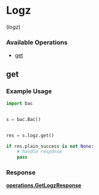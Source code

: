 # Logz
(*logz*)

### Available Operations

* [get](#get)

## get

### Example Usage

```python
import bac


s = bac.Bac()


res = s.logz.get()

if res.plain_success is not None:
    # handle response
    pass
```


### Response

**[operations.GetLogzResponse](../../models/operations/getlogzresponse.md)**

